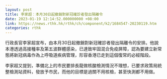 ```yaml
---
layout: post
title: 李家超︰本月30日起撤銷對新冠確診者發出隔離令
date: 2023-01-19 12:14:52.000000000 +08:00
link: https://news.rthk.hk/rthk/ch/component/k2/1684547-20230119.htm
categories: rthk
---
```


行政長官李家超宣布，由本月30日起撤銷對新冠確診者發出隔離令的安排。他說本港透過高接種率及第五波群體感染，已達致牢固混合免疫屏障，認為要建立新常態將新冠病毒作為上呼吸道疾病管理，形容香港已走到這個復常的必經階段。

李家超又提到，準備北上的市民要排長龍做核酸檢測情況不理想，已要求政策局統整檢測站資料，發放予市民，而他的目標是過關不用核檢，甚至快測都不用做。
